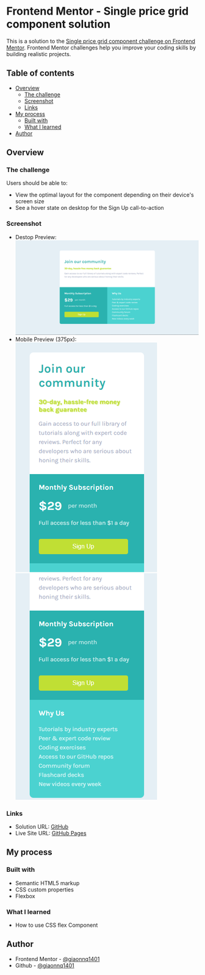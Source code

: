 # Frontend Mentor - Single price grid component solution

This is a solution to the [Single price grid component challenge on Frontend Mentor](https://www.frontendmentor.io/challenges/single-price-grid-component-5ce41129d0ff452fec5abbbc). Frontend Mentor challenges help you improve your coding skills by building realistic projects. 

## Table of contents

- [Overview](#overview)
  - [The challenge](#the-challenge)
  - [Screenshot](#screenshot)
  - [Links](#links)
- [My process](#my-process)
  - [Built with](#built-with)
  - [What I learned](#what-i-learned)
- [Author](#author)

## Overview

### The challenge

Users should be able to:

- View the optimal layout for the component depending on their device's screen size
- See a hover state on desktop for the Sign Up call-to-action

### Screenshot
- Destop Preview:
![Desktop Preview](screenshot/desktop-preview.png)
- Mobile Preview (375px):
![Mobile Preview](screenshot/mobile-preview.png)
![Mobile Preview](screenshot/mobile_preview.png)


### Links

- Solution URL: [GitHub](https://github.com/giaonnq1401/single-price-grid-component)
- Live Site URL: [GitHub Pages](https://giaonnq1401.github.io/single-price-grid-component/)

## My process

### Built with

- Semantic HTML5 markup
- CSS custom properties
- Flexbox


### What I learned

- How to use CSS flex Component


## Author

- Frontend Mentor - [@giaonnq1401](https://www.frontendmentor.io/profile/giaonnq1401)
- Github - [@giaonnq1401](https://github.com/giaonnq1401)

